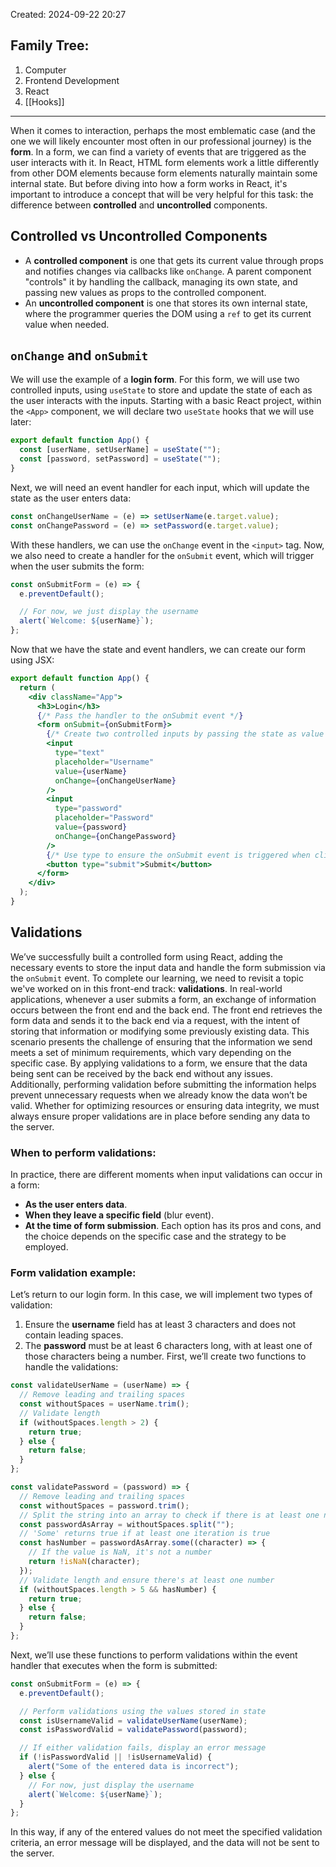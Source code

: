Created: 2024-09-22 20:27
## Family Tree:
1. Computer
2. Frontend Development
3. React
4. [[Hooks]]
-- -
When it comes to interaction, perhaps the most emblematic case (and the one we will likely encounter most often in our professional journey) is the **form**.
In a form, we can find a variety of events that are triggered as the user interacts with it. In React, HTML form elements work a little differently from other DOM elements because form elements naturally maintain some internal state.
But before diving into how a form works in React, it's important to introduce a concept that will be very helpful for this task: the difference between **controlled** and **uncontrolled** components.
## Controlled vs Uncontrolled Components
- A **controlled component** is one that gets its current value through props and notifies changes via callbacks like `onChange`. A parent component "controls" it by handling the callback, managing its own state, and passing new values as props to the controlled component.
- An **uncontrolled component** is one that stores its own internal state, where the programmer queries the DOM using a `ref` to get its current value when needed.
## `onChange` and `onSubmit`
We will use the example of a **login form**.
For this form, we will use two controlled inputs, using `useState` to store and update the state of each as the user interacts with the inputs. Starting with a basic React project, within the `<App>` component, we will declare two `useState` hooks that we will use later:
```jsx
export default function App() {
  const [userName, setUserName] = useState("");
  const [password, setPassword] = useState("");
}
```
Next, we will need an event handler for each input, which will update the state as the user enters data:
```jsx
const onChangeUserName = (e) => setUserName(e.target.value);
const onChangePassword = (e) => setPassword(e.target.value);
```
With these handlers, we can use the `onChange` event in the `<input>` tag. Now, we also need to create a handler for the `onSubmit` event, which will trigger when the user submits the form:
```jsx
const onSubmitForm = (e) => {
  e.preventDefault();

  // For now, we just display the username
  alert(`Welcome: ${userName}`);
};
```
Now that we have the state and event handlers, we can create our form using JSX:
```jsx
export default function App() {
  return (
    <div className="App">
      <h3>Login</h3>
      {/* Pass the handler to the onSubmit event */}
      <form onSubmit={onSubmitForm}>
        {/* Create two controlled inputs by passing the state as value and the handler to the onChange event */}
        <input
          type="text"
          placeholder="Username"
          value={userName}
          onChange={onChangeUserName}
        />
        <input
          type="password"
          placeholder="Password"
          value={password}
          onChange={onChangePassword}
        />
        {/* Use type to ensure the onSubmit event is triggered when clicking the button */}
        <button type="submit">Submit</button>
      </form>
    </div>
  );
}
```
## Validations
We’ve successfully built a controlled form using React, adding the necessary events to store the input data and handle the form submission via the `onSubmit` event. To complete our learning, we need to revisit a topic we've worked on in this front-end track: **validations**.
In real-world applications, whenever a user submits a form, an exchange of information occurs between the front end and the back end. The front end retrieves the form data and sends it to the back end via a request, with the intent of storing that information or modifying some previously existing data.
This scenario presents the challenge of ensuring that the information we send meets a set of minimum requirements, which vary depending on the specific case. By applying validations to a form, we ensure that the data being sent can be received by the back end without any issues.
Additionally, performing validation before submitting the information helps prevent unnecessary requests when we already know the data won’t be valid. Whether for optimizing resources or ensuring data integrity, we must always ensure proper validations are in place before sending any data to the server.
### When to perform validations:
In practice, there are different moments when input validations can occur in a form:
- **As the user enters data**.
- **When they leave a specific field** (blur event).
- **At the time of form submission**.
Each option has its pros and cons, and the choice depends on the specific case and the strategy to be employed.
### Form validation example:
Let’s return to our login form. In this case, we will implement two types of validation:
1. Ensure the **username** field has at least 3 characters and does not contain leading spaces.
2. The **password** must be at least 6 characters long, with at least one of those characters being a number.
First, we’ll create two functions to handle the validations:
```jsx
const validateUserName = (userName) => {
  // Remove leading and trailing spaces
  const withoutSpaces = userName.trim();
  // Validate length
  if (withoutSpaces.length > 2) {
    return true;
  } else {
    return false;
  }
};

const validatePassword = (password) => {
  // Remove leading and trailing spaces
  const withoutSpaces = password.trim();
  // Split the string into an array to check if there is at least one number
  const passwordAsArray = withoutSpaces.split("");
  // 'Some' returns true if at least one iteration is true
  const hasNumber = passwordAsArray.some((character) => {
    // If the value is NaN, it's not a number
    return !isNaN(character);
  });
  // Validate length and ensure there's at least one number
  if (withoutSpaces.length > 5 && hasNumber) {
    return true;
  } else {
    return false;
  }
};
```
Next, we’ll use these functions to perform validations within the event handler that executes when the form is submitted:
```jsx
const onSubmitForm = (e) => {
  e.preventDefault();

  // Perform validations using the values stored in state
  const isUsernameValid = validateUserName(userName);
  const isPasswordValid = validatePassword(password);

  // If either validation fails, display an error message
  if (!isPasswordValid || !isUsernameValid) {
    alert("Some of the entered data is incorrect");
  } else {
    // For now, just display the username
    alert(`Welcome: ${userName}`);
  }
};
```
In this way, if any of the entered values do not meet the specified validation criteria, an error message will be displayed, and the data will not be sent to the server.